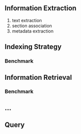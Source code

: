 ## Information Extraction
 1. text extraction
 1. section association
 1. metadata extraction


## Indexing Strategy

### Benchmark



## Information Retrieval

### Benchmark




## ...



## Query
